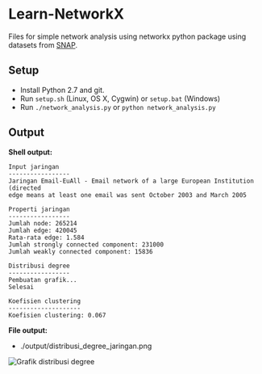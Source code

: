 Learn-NetworkX
=============

Files for simple network analysis using networkx python package using datasets from [SNAP](https://snap.stanford.edu/data/).

Setup
-----

- Install Python 2.7 and git.
- Run `setup.sh` (Linux, OS X, Cygwin) or `setup.bat` (Windows)
- Run `./network_analysis.py` or `python network_analysis.py`

Output
------

**Shell output:**

    Input jaringan
    -----------------
    Jaringan Email-EuAll - Email network of a large European Institution (directed
    edge means at least one email was sent October 2003 and March 2005

    Properti jaringan
    -----------------
    Jumlah node: 265214
    Jumlah edge: 420045
    Rata-rata edge: 1.584
    Jumlah strongly connected component: 231000
    Jumlah weakly connected component: 15836

    Distribusi degree
    -----------------
    Pembuatan grafik...
    Selesai

    Koefisien clustering
    --------------------
    Koefisien clustering: 0.067

**File output:**

- ./output/distribusi\_degree\_jaringan.png

![Grafik distribusi degree](output/distribusi_degree_jaringan.png)
